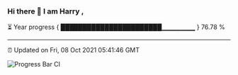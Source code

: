 ### Hi there 👋 I am Harry , 

⏳ Year progress { ███████████████████████▁▁▁▁▁▁▁ } 76.78 %

---

⏰ Updated on Fri, 08 Oct 2021 05:41:46 GMT

![Progress Bar CI](https://github.com/duykhang68/duykhang68/workflows/Progress%20Bar%20CI/badge.svg)
